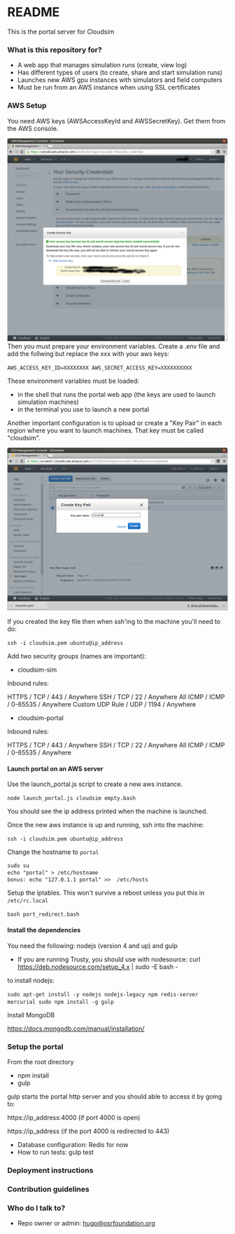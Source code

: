 # README #

This is the portal server for Cloudsim

### What is this repository for? ###

* A web app that manages simulation runs (create, view log)
* Has different types of users (to create, share and start simulation runs)
* Launches new AWS gpu instances with simulators and field computers
* Must be run from an AWS instance when using SSL certificates

### AWS Setup ###

You need AWS keys (AWSAccessKeyId and AWSSecretKey). Get them from the AWS
console.

![IMAGE](aws_keys.png) Then you must prepare your environment variables.
Create a .env file and add the follwing but replace the xxx with your aws keys:

`AWS_ACCESS_KEY_ID=XXXXXXXX
 AWS_SECRET_ACCESS_KEY=XXXXXXXXXX`

These environment variables must be loaded:

* in the shell that runs the portal web app (the keys are used to launch
 simulation machines)
* in the terminal you use to launch a new portal

Another important configuration is to upload or create a "Key Pair" in each
region where you want to launch machines. That key must be called "cloudsim".

![IMAGE](cloudsim_key.png)

If you created the key file then when ssh'ing to the machine you'll need to do:

`ssh -i cloudsim.pem ubuntu@ip_address`


Add two security groups (names are important):

* cloudsim-sim

Inbound rules:

HTTPS / TCP / 443 / Anywhere
SSH  / TCP / 22 / Anywhere
All ICMP / ICMP / 0-65535 / Anywhere
Custom UDP Rule  / UDP / 1194 / Anywhere

* cloudsim-portal

Inbound rules:

HTTPS / TCP / 443 / Anywhere
SSH  / TCP / 22 / Anywhere
All ICMP / ICMP / 0-65535 / Anywhere


#### Launch portal on an AWS server ####

Use the launch_portal.js script to create a new aws instance.

`node launch_portal.js cloudsim empty.bash`

You should see the ip address printed when the machine is launched.

Once the new aws instance is up and running, ssh into the machine:

`ssh -i cloudsim.pem ubuntu@ip_address`

Change the hostname to `portal`

~~~
sudo su
echo "portal" > /etc/hostname
bonus: echo "127.0.1.1 portal" >>  /etc/hosts
~~~

Setup the iptables. This won't survive a reboot unless you put this in
`/etc/rc.local`

`bash port_redirect.bash`


#### Install the dependencies ####

You need the following: nodejs (version 4 and up) and gulp

* If you are running Trusty, you should use with nodesource:
curl https://deb.nodesource.com/setup_4.x | sudo -E bash -

to install nodejs:

`sudo apt-get install -y nodejs nodejs-legacy npm redis-server mercurial
sudo npm install -g gulp`


Install MongoDB

https://docs.mongodb.com/manual/installation/

### Setup the portal ###

From the root directory

* npm install
* gulp

gulp starts the portal http server and you should able to access it by going
to:

https://ip_address:4000 (if port 4000 is open)

https://ip_address (if the port 4000 is redirected to 443)


* Database configuration: Redis for now
* How to run tests: gulp test

### Deployment instructions ###


### Contribution guidelines ###

### Who do I talk to? ###

* Repo owner or admin: hugo@osrfoundation.org
